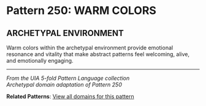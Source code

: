 # Pattern 250: WARM COLORS

## ARCHETYPAL ENVIRONMENT

Warm colors within the archetypal environment provide emotional resonance and vitality that make abstract patterns feel welcoming, alive, and emotionally engaging.

---

*From the UIA 5-fold Pattern Language collection*  
*Archetypal domain adaptation of Pattern 250*

**Related Patterns**: [View all domains for this pattern](../../UIA/md/T250%20WARM%20COLORS.md)
